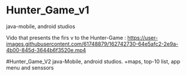 # Hunter_Game_v1
java-mobile, android studios

Vido that presents the firs v to the Hunter-Game :
https://user-images.githubusercontent.com/61748879/162742730-64e5afc2-2e9a-4b00-845d-3644b6f3520e.mp4

#Hunter_Game_V2
java-Mobile, android studios.
+maps, top-10 list, app menu and senssors
